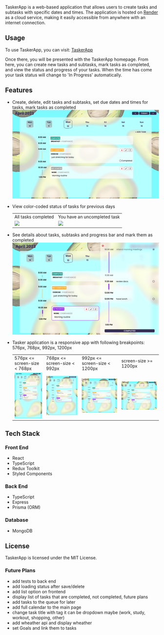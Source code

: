 TaskerApp is a web-based application that allows users to create tasks and subtasks with specific dates and times. The application is hosted on [Render](https://render.com/) as a cloud service, making it easily accessible from anywhere with an internet connection.

## Usage

To use TaskerApp, you can visit:
[TaskerApp](https://tasker-app-6xhh.onrender.com)

Once there, you will be presented with the TaskerApp homepage. From here, you can create new tasks and subtasks, mark tasks as completed, and view the status and progress of your tasks. When the time has come your task status will change to 'In Progress' automatically.

## Features

-   Create, delete, edit tasks and subtasks, set due dates and times for tasks, mark tasks as completed
    <img src='./task-app/src/assets/screenshots/task-page.png' width='500px'>
-   View color-coded status of tasks for previous days
    <table>
        <tr>
            <td>All tasks completed</td>
            <td>You have an uncompleted task</td>
        </tr>
        <tr>
            <td>
                <img src='./task-app/src/assets/screenshots/tasks-completed.png' width='300px'/>
            </td>
            <td><img src='./task-app/src/assets/screenshots/tasks-uncompleted.png' width='300px'/></td>
        </tr>
    </table>

-   See details about tasks, subtasks and progress bar and mark them as completed
    <img src='./task-app/src/assets/screenshots/task-inprogress.png' width='500px'>

-   Tasker application is a responsive app with following breakpoints:
    576px, 768px, 992px, 1200px
    <table>
        <tr>
            <td>576px <= screen-size < 768px</td>
            <td>768px <= screen-size < 992px</td>
            <td>992px <= screen-size < 1200px</td>
            <td>screen-size >= 1200px</td>
        </tr>
        <tr>
            <td>
                <img src='./task-app/src/assets/screenshots/resp-576.png'>
            </td>
            <td>
                <img src='./task-app/src/assets/screenshots/resp-768.png'>
            </td>
            <td>
                <img src='./task-app/src/assets/screenshots/resp-992.png'>
            </td>
            <td>
                 <img src='./task-app/src/assets/screenshots/resp-1200.png'>
            </td>
        </tr>
    </table>

## Tech Stack

### Front End

-   React
-   TypeScript
-   Redux Toolkit
-   Styled Components

### Back End

-   TypeScript
-   Express
-   Prisma (ORM)

### Database

-   MongoDB

## License

TaskerApp is licensed under the MIT License.

### Future Plans

-   add tests to back end
-   add loading status after save/delete
-   add list option on frontend
-   display list of tasks that are completed, not completed, future plans
-   add tasks to the queue for later
-   add full calendar to the main page
-   change task title with tag it can be dropdown maybe (work, study, workout, shopping, other)
-   add wheather api and display wheather
-   set Goals and link them to tasks
